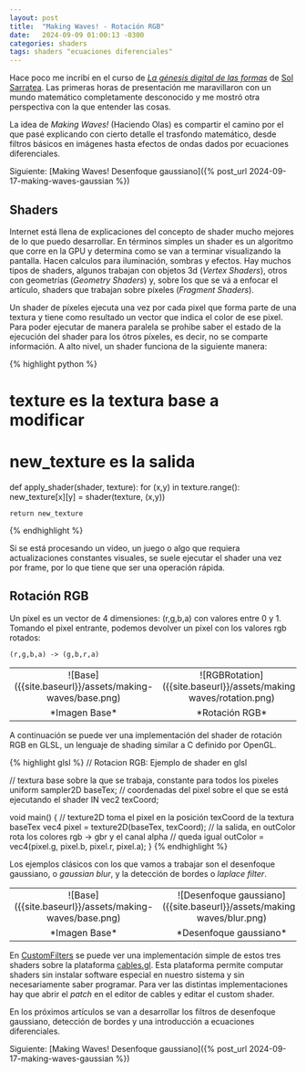 ```yaml
---
layout: post
title:  "Making Waves! - Rotación RGB"
date:   2024-09-09 01:00:13 -0300
categories: shaders
tags: shaders "ecuaciones diferenciales"
---
```


Hace poco me incribí en el curso de [_La génesis digital de las formas_][genesis-digital] de [Sol Sarratea][sol-sarratea]. Las primeras horas de presentación me maravillaron con un mundo matemático completamente desconocido y me mostró otra perspectiva con la que entender las cosas.

La idea de _Making Waves!_ (Haciendo Olas) es compartir el camino por el que pasé explicando con cierto detalle el trasfondo matemático, desde filtros básicos en imágenes hasta efectos de ondas dados por ecuaciones diferenciales.

Siguiente: [Making Waves! Desenfoque gaussiano]({% post_url 2024-09-17-making-waves-gaussian %})

## Shaders

Internet está llena de explicaciones del concepto de shader mucho mejores de lo que puedo desarrollar. 
En términos simples un shader es un algoritmo que corre en la GPU y determina como se van a terminar visualizando la pantalla. Hacen calculos para iluminación, sombras y efectos. Hay muchos tipos de shaders, algunos trabajan con objetos 3d (*Vertex Shaders*), otros con geometrías (*Geometry Shaders*) y, sobre los que se vá a enfocar el artículo, shaders que trabajan sobre píxeles (*Fragment Shaders*).

Un shader de píxeles ejecuta una vez por cada pixel que forma parte de una textura y tiene como resultado un vector que indica el color de ese pixel. Para poder ejecutar de manera paralela se prohibe saber el estado de la ejecución del shader para los ótros píxeles, es decir, no se comparte información.
A alto nivel, un shader funciona de la siguiente manera:

{% highlight python %}
# texture es la textura base a modificar
# new_texture es la salida 
def apply_shader(shader, texture):
    for (x,y) in texture.range():
        new_texture[x][y] = shader(texture, (x,y))

    return new_texture
{% endhighlight %}

Si se está procesando un video, un juego o algo que requiera actualizaciones constantes visuales, se suele ejecutar el shader una vez por frame, por lo que tiene que ser una operación rápida.

## Rotación RGB

Un píxel es un vector de 4 dimensiones: (r,g,b,a) con valores entre 0 y 1. 
Tomando el pixel entrante, podemos devolver un pixel con los valores rgb rotados:

`(r,g,b,a) -> (g,b,r,a)` 

<table style="text-align: center">
<colgroup>
<col width="50%" />
<col width="50%" />
</colgroup>
<tbody>
<tr>
<td markdown="span">![Base]({{site.baseurl}}/assets/making-waves/base.png)</td>
<td markdown="span">![RGBRotation]({{site.baseurl}}/assets/making-waves/rotation.png)</td>
</tr>
<tr>
<td markdown="span">*Imagen Base*</td>
<td markdown="span">*Rotación RGB*</td>
</tr>
</tbody>
</table>


A continuación se puede ver una implementación del shader de rotación RGB en GLSL, un lenguaje de shading similar a C definido por OpenGL.

{% highlight glsl %}
// Rotacion RGB: Ejemplo de shader en glsl

// textura base sobre la que se trabaja, constante para todos los pixeles
uniform sampler2D baseTex;
// coordenadas del pixel sobre el que se está ejecutando el shader 
IN vec2 texCoord;

void main()
{
    // texture2D toma el pixel en la posición texCoord de la textura baseTex
    vec4 pixel = texture2D(baseTex, texCoord);
    // la salida, en outColor rota los colores rgb -> gbr y el canal alpha 
    // queda igual
    outColor = vec4(pixel.g, pixel.b, pixel.r, pixel.a);
}
{% endhighlight %}

Los ejemplos clásicos con los que vamos a trabajar son el desenfoque gaussiano, o _gaussian blur_, y la detección de bordes o _laplace filter_.

<table style="text-align: center">
<colgroup>
<col width="33%" />
<col width="33%" />
<col width="33%" />
</colgroup>
<tbody>
<tr>
<td markdown="span">![Base]({{site.baseurl}}/assets/making-waves/base.png)</td>
<td markdown="span">![Desenfoque gaussiano]({{site.baseurl}}/assets/making-waves/blur.png)</td>
<td markdown="span">![Detección de bordes]({{site.baseurl}}/assets/making-waves/edge.png)</td>
</tr>
<tr>
<td markdown="span">*Imagen Base*</td>
<td markdown="span">*Desenfoque gaussiano*</td>
<td markdown="span">*Detección de bordes*</td>
</tr>
</tbody>
</table>

En [CustomFilters][cables-custom-filters] se puede ver una implementación simple de estos tres shaders sobre la plataforma [cables.gl][cables-gl].
Esta plataforma permite computar shaders sin instalar software especial en nuestro sistema y sin necesariamente saber programar.
Para ver las distintas implementaciones hay que abrir el _patch_ en el editor de cables y editar el custom shader.

En los próximos artículos se van a desarrollar los filtros de desenfoque gaussiano, detección de bordes y una introducción a ecuaciones diferenciales.

Siguiente: [Making Waves! Desenfoque gaussiano]({% post_url 2024-09-17-making-waves-gaussian %})

[genesis-digital]: https://genesis-digital.solsarratea.world/clases/dia-1
[sol-sarratea]: https://solsarratea.world/
[cables-custom-filters]: https://cables.gl/p/0tYQZn
[cables-gl]: https://cables.gl/